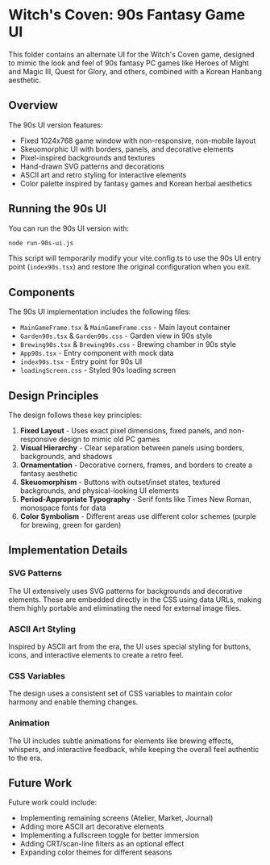 # Witch's Coven: 90s Fantasy Game UI

This folder contains an alternate UI for the Witch's Coven game, designed to mimic the look and feel of 90s fantasy PC games like Heroes of Might and Magic III, Quest for Glory, and others, combined with a Korean Hanbang aesthetic.

## Overview

The 90s UI version features:

- Fixed 1024x768 game window with non-responsive, non-mobile layout
- Skeuomorphic UI with borders, panels, and decorative elements
- Pixel-inspired backgrounds and textures
- Hand-drawn SVG patterns and decorations
- ASCII art and retro styling for interactive elements
- Color palette inspired by fantasy games and Korean herbal aesthetics

## Running the 90s UI

You can run the 90s UI version with:

```bash
node run-90s-ui.js
```

This script will temporarily modify your vite.config.ts to use the 90s UI entry point (`index90s.tsx`) and restore the original configuration when you exit.

## Components

The 90s UI implementation includes the following files:

- `MainGameFrame.tsx` & `MainGameFrame.css` - Main layout container
- `Garden90s.tsx` & `Garden90s.css` - Garden view in 90s style
- `Brewing90s.tsx` & `Brewing90s.css` - Brewing chamber in 90s style
- `App90s.tsx` - Entry component with mock data
- `index90s.tsx` - Entry point for 90s UI
- `loadingScreen.css` - Styled 90s loading screen

## Design Principles

The design follows these key principles:

1. **Fixed Layout** - Uses exact pixel dimensions, fixed panels, and non-responsive design to mimic old PC games
2. **Visual Hierarchy** - Clear separation between panels using borders, backgrounds, and shadows
3. **Ornamentation** - Decorative corners, frames, and borders to create a fantasy aesthetic
4. **Skeuomorphism** - Buttons with outset/inset states, textured backgrounds, and physical-looking UI elements
5. **Period-Appropriate Typography** - Serif fonts like Times New Roman, monospace fonts for data
6. **Color Symbolism** - Different areas use different color schemes (purple for brewing, green for garden)

## Implementation Details

### SVG Patterns

The UI extensively uses SVG patterns for backgrounds and decorative elements. These are embedded directly in the CSS using data URLs, making them highly portable and eliminating the need for external image files.

### ASCII Art Styling

Inspired by ASCII art from the era, the UI uses special styling for buttons, icons, and interactive elements to create a retro feel.

### CSS Variables

The design uses a consistent set of CSS variables to maintain color harmony and enable theming changes.

### Animation

The UI includes subtle animations for elements like brewing effects, whispers, and interactive feedback, while keeping the overall feel authentic to the era.

## Future Work

Future work could include:

- Implementing remaining screens (Atelier, Market, Journal)
- Adding more ASCII art decorative elements
- Implementing a fullscreen toggle for better immersion
- Adding CRT/scan-line filters as an optional effect
- Expanding color themes for different seasons